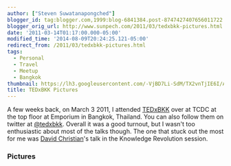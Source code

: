 ```yaml
---
author: ["Steven Suwatanapongched"]
blogger_id: tag:blogger.com,1999:blog-6841384.post-8747427407656011722
blogger_orig_url: http://www.sunpech.com/2011/03/tedxbkk-pictures.html
date: '2011-03-14T01:17:00.000-05:00'
modified_time: '2014-08-09T20:24:25.121-05:00'
redirect_from: /2011/03/tedxbkk-pictures.html
tags:
  - Personal
  - Travel
  - Meetup
  - Bangkok
thumbnail: https://lh3.googleusercontent.com/-VjBD7Li-SdM/TX2vnTjIE6I/AAAAAAAAhxo/QvaAmkTLvpM/s600/IMG_20110303_134105.jpg
title: TEDxBKK Pictures
---
```



A few weeks back, on March 3 2011, I attended <a href="http://www.tedxbkk.com/">TEDxBKK</a> over at TCDC at the top floor at Emporium in Bangkok, Thailand. You can also follow them on twitter at <a href="http://twitter.com/#!/tedxbkk">@tedxbkk</a>. Overall it was a good turnout, but I wasn't too enthusiastic about most of the talks though. The one that stuck out the most for me was <a href="http://en.wikipedia.org/wiki/David_Christian_(historian)">David Christian</a>'s talk in the Knowledge Revolution session.  

### Pictures

<a href="https://lh3.googleusercontent.com/-VjBD7Li-SdM/TX2vnTjIE6I/AAAAAAAAhxo/QvaAmkTLvpM/s1600/IMG_20110303_134105.jpg" alt="" imageanchor="1"><img   border="0" src="https://lh3.googleusercontent.com/-VjBD7Li-SdM/TX2vnTjIE6I/AAAAAAAAhxo/QvaAmkTLvpM/s400/IMG_20110303_134105.jpg" alt=""  /></a> 

<a href="https://lh3.googleusercontent.com/-e_OVh9bNEcA/TX2vrg6_geI/AAAAAAAAhxs/P56SvF0Shqg/s1600/IMG_20110303_134212.jpg" alt="" imageanchor="1"><img   border="0" src="https://lh3.googleusercontent.com/-e_OVh9bNEcA/TX2vrg6_geI/AAAAAAAAhxs/P56SvF0Shqg/s400/IMG_20110303_134212.jpg" alt="" /></a> 

<a href="https://lh6.googleusercontent.com/-_o_4cZBw2Y8/TX2vwyt18II/AAAAAAAAhxw/KwJImHvnFrY/s1600/IMG_20110303_134858.jpg" alt="" imageanchor="1"><img   border="0"  src="https://lh6.googleusercontent.com/-_o_4cZBw2Y8/TX2vwyt18II/AAAAAAAAhxw/KwJImHvnFrY/s400/IMG_20110303_134858.jpg" alt="" /></a> 

<a href="https://lh3.googleusercontent.com/-EnAX-jFveok/TX2v1Z6gFDI/AAAAAAAAhx0/WtvOIZehKRA/s1600/IMG_20110303_143234.jpg" alt="" imageanchor="1"><img   border="0" src="https://lh3.googleusercontent.com/-EnAX-jFveok/TX2v1Z6gFDI/AAAAAAAAhx0/WtvOIZehKRA/s400/IMG_20110303_143234.jpg" alt="" /></a> 
